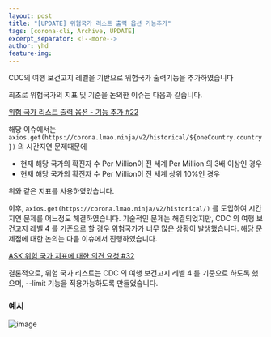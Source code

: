 ```yaml
---
layout: post
title: "[UPDATE] 위험국가 리스트 출력 옵션 기능추가"
tags: [corona-cli, Archive, UPDATE]
excerpt_separator: <!--more-->
author: yhd
feature-img: 
---
```


CDC의 여행 보건고지 레벨을 기반으로 위험국가 출력기능을 추가하였습니다

<!--more-->

최초로 위험국가의 지표 및 기준을 논의한 이슈는 다음과 같습니다.

[위험 국가 리스트 출력 옵션 - 기능 추가 #22](https://github.com/20-2-SKKU-OSS/2020-2-OSS-2/issues/22)

해당 이슈에서는 `axios.get(https://corona.lmao.ninja/v2/historical/${oneCountry.country})` 의 시간지연 문제때문에
- 현재 해당 국가의 확진자 수 Per Million이 전 세계 Per Million 의 3배 이상인 경우
- 현재 해당 국가의 확진자 수 Per Million이 전 세계 상위 10%인 경우

위와 같은 지표를 사용하였었습니다.

이후, `axios.get(https://corona.lmao.ninja/v2/historical/)` 를 도입하여 시간지연 문제를 어느정도 해결하였습니다.
기술적인 문제는 해결되었지만, CDC 의 여행 보건고지 레벨 4 를 기준으로 할 경우 위험국가가 너무 많은 상황이 발생했습니다.
해당 문제점에 대한 논의는 다음 이슈에서 진행하였습니다.

[ASK 위험 국가 지표에 대한 의견 요청 #32](https://github.com/20-2-SKKU-OSS/2020-2-OSS-2/issues/32)

결론적으로, 위험 국가 리스트는 CDC 의 여행 보건고지 레벨 4 를 기준으로 하도록 했으며, --limit 기능을 적용가능하도록 만들었습니다.

### 예시

![image](https://user-images.githubusercontent.com/37038105/100585632-3b863f80-3331-11eb-8924-01e3f2e07c33.png)
